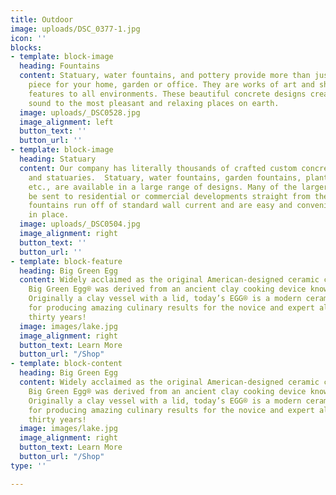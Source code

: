```yaml
---
title: Outdoor
image: uploads/DSC_0377-1.jpg
icon: ''
blocks:
- template: block-image
  heading: Fountains
  content: Statuary, water fountains, and pottery provide more than just a decorative
    piece for your home, garden or office. They are works of art and show psychological
    features to all environments. These beautiful concrete designs create and add
    sound to the most pleasant and relaxing places on earth.
  image: uploads/_DSC0528.jpg
  image_alignment: left
  button_text: ''
  button_url: ''
- template: block-image
  heading: Statuary
  content: Our company has literally thousands of crafted custom concrete built fountains
    and statuaries.  Statuary, water fountains, garden fountains, planters, pottery,
    etc., are available in a large range of designs. Many of the larger pieces can
    be sent to residential or commercial developments straight from the factories.  Our
    fountains run off of standard wall current and are easy and convenient to put
    in place.
  image: uploads/_DSC0504.jpg
  image_alignment: right
  button_text: ''
  button_url: ''
- template: block-feature
  heading: Big Green Egg
  content: Widely acclaimed as the original American-designed ceramic cooker, the
    Big Green Egg® was derived from an ancient clay cooking device known as a “kamado”.
    Originally a clay vessel with a lid, today’s EGG® is a modern ceramic marvel known
    for producing amazing culinary results for the novice and expert alike for over
    thirty years!
  image: images/lake.jpg
  image_alignment: right
  button_text: Learn More
  button_url: "/Shop"
- template: block-content
  heading: Big Green Egg
  content: Widely acclaimed as the original American-designed ceramic cooker, the
    Big Green Egg® was derived from an ancient clay cooking device known as a “kamado”.
    Originally a clay vessel with a lid, today’s EGG® is a modern ceramic marvel known
    for producing amazing culinary results for the novice and expert alike for over
    thirty years!
  image: images/lake.jpg
  image_alignment: right
  button_text: Learn More
  button_url: "/Shop"
type: ''

---
```

